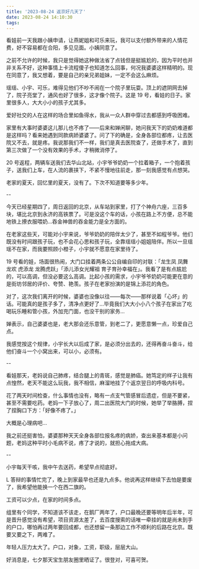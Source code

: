 ```yaml
---
title: '2023-08-24 返京好几天了'
date: 2023-08-24 14:10:30
tags:
---
```


看娃前一天我跟小姨申请，让燕妮姐和可乐来玩，我可以支付额外带来的人情花费，好不容易都在合阳，多见见面。小姨同意了。

之前不允许的时候，我只是觉得她这种做法省了点钱但是挺尴尬的，因为平时也并非关系不好，这种事情上卡流程傻子也知道怎么回事，何况我婆婆这样精明的。现在同意了，我又想着，要是自己的亲兄弟姐妹，一定不会这么麻烦。

瑶瑶、小宇、可乐，难得见他们不吵不闹在一个院子里玩耍。顶上的遮阴网去掉了，院子亮堂了，通风也好了很多，这才像个院子。这是 19 号，看娃的日子。家里很多人，大大小小的孩子尤其多。

爱好社交的人在这样的场合里如鱼得水，我从一众人群中穿过去都感到呼吸困难。

家里有大事时婆婆这儿那儿也不疼了——后来和婵闲聊，她问我天下的奶奶难道都是这样吗？看来她遇到同款病娇婆婆了。问了下的确是，全身各部位都疼，让去医院又不去，就是疼。我说那我们不一样，我们是真去医院查了，还做手术了，直到第三次做了一个没有效果的手术，才稍微消停了。

20 号返程，两辆车送我们去华山北站，小宇爷爷奶奶一个拉着箱子，一个抱着孩子，送我们上车，在人流的裹挟下，不紧不慢地往前走，那一刻我感觉有点想哭。

老家的夏天，回忆里的夏天，没有了。下次不知道要等多少年。

--

今天已经星期四了，周日返回的北京，从车站到家里，打了个神舟六座，三百多块，堪比北京到永济的高铁票了。可是没这个车的话，小孩在路上不方便，总不能地铁上撩衣服喂奶...吞金神兽的吞金能力是全方面的。

在老家这些天，可能对小宇来说，爷爷奶奶的陪伴太少了，甚至不如程爷爷。他们既没有时间跟孩子玩，也不会花心思和孩子玩，全靠瑶瑶小姐姐陪伴。所以一旦瑶瑶不在家，而我要照顾小橙子，小宇就不愿意在家里待了。

19 号看的娃，场面很热闹，大门口挂着两条公公自编自印的对联：「龙生凤 凤舞龙欢 虎添龙 龙腾虎跃」「添儿添女光耀祖 育子育孙幸福在」。我看了是有点尴尬的，可以高调，但没必要这么高调。比起小孩的需求，小宇爷爷奶奶可能更在意的是街坊邻居的评价、夸赞、艳羡。孩子在老家扮演的是锦上添花的角色。

对了，这次我们离开的时候，婆婆也没像以往——每次——那样说着「心坏」的话。可能真的是孩子多了，清净点更好了...毕竟我们大大小小八个孩子在家出了吃喝玩乐睡和管小孩，外加充门面，也没干别的家务...

婵表示，自己婆婆也是，老大那会还乐意管，到老二了，更愿意懒一点，珍爱自己点。

我感觉按这个规律，小宇长大以后成了家，是必须分出去的，还得再奋斗奋斗，给他们奋斗一个小窝出来，可以小，必须有。

--

看娃那天，老妈说自己肺疼，结合腿上的青斑，感觉是肺癌。她笃定的样子让我有点惶然，老天不能这么玩我，我不相信，麻溜地挂了个返京翌日的呼吸内科号。

花了两天时间检查，什么事情也没有，略有一点支气管感冒后遗症，但是不要紧，甚至不需要吃药。老妈一下子放心了，周二出医院大门的时候，她举了举胳膊，捏了捏胸口下方：「好像不疼了。」

大概是心理病吧...

我之前还挺害怕，婆婆那种天天全身各部位报名疼的病娇，查出来基本都是小问题，老妈这种平时小毛病不说，疼了才说的，就担心拖成大病。

--

小宇每天干咳，我中午去送药，希望早点彻底好。

L 答辩的事情忙完了，晚上到家最早也还是九点多。他说再这样继续下去怕是要废了，我希望他能换一个在西二旗的。

工资可以少点，在家的时间多点。

组里有个同学，不知道该不该走，在鹅厂两年了，户口最晚还要等明年后半年，可是晋升感觉没有希望，项目资源太差了，去百度搜索的话唯一牵挂的就是尚未到手的户口，哪怕再过两年要回成都，也还想留一条那边工作不顺利的后路在北京。既要又要之下，两难了。

年轻人压力太大了。户口，对象，工资，职级，层层大山。

好消息是，七夕那天宝生朋友圈里晒证了。很登对，可喜可贺。


